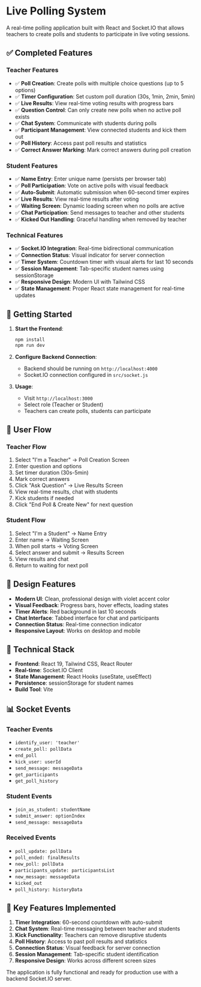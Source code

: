 # Live Polling System

A real-time polling application built with React and Socket.IO that allows teachers to create polls and students to participate in live voting sessions.

## ✅ Completed Features

### **Teacher Features**
- ✅ **Poll Creation**: Create polls with multiple choice questions (up to 5 options)
- ✅ **Timer Configuration**: Set custom poll duration (30s, 1min, 2min, 5min)
- ✅ **Live Results**: View real-time voting results with progress bars
- ✅ **Question Control**: Can only create new polls when no active poll exists
- ✅ **Chat System**: Communicate with students during polls
- ✅ **Participant Management**: View connected students and kick them out
- ✅ **Poll History**: Access past poll results and statistics
- ✅ **Correct Answer Marking**: Mark correct answers during poll creation

### **Student Features**
- ✅ **Name Entry**: Enter unique name (persists per browser tab)
- ✅ **Poll Participation**: Vote on active polls with visual feedback
- ✅ **Auto-Submit**: Automatic submission when 60-second timer expires
- ✅ **Live Results**: View real-time results after voting
- ✅ **Waiting Screen**: Dynamic loading screen when no polls are active
- ✅ **Chat Participation**: Send messages to teacher and other students
- ✅ **Kicked Out Handling**: Graceful handling when removed by teacher

### **Technical Features**
- ✅ **Socket.IO Integration**: Real-time bidirectional communication
- ✅ **Connection Status**: Visual indicator for server connection
- ✅ **Timer System**: Countdown timer with visual alerts for last 10 seconds
- ✅ **Session Management**: Tab-specific student names using sessionStorage
- ✅ **Responsive Design**: Modern UI with Tailwind CSS
- ✅ **State Management**: Proper React state management for real-time updates

## 🚀 Getting Started

1. **Start the Frontend**:
   ```bash
   npm install
   npm run dev
   ```

2. **Configure Backend Connection**:
   - Backend should be running on `http://localhost:4000`
   - Socket.IO connection configured in `src/socket.js`

3. **Usage**:
   - Visit `http://localhost:3000`
   - Select role (Teacher or Student)
   - Teachers can create polls, students can participate

## 📱 User Flow

### **Teacher Flow**
1. Select "I'm a Teacher" → Poll Creation Screen
2. Enter question and options
3. Set timer duration (30s-5min)
4. Mark correct answers
5. Click "Ask Question" → Live Results Screen
6. View real-time results, chat with students
7. Kick students if needed
8. Click "End Poll & Create New" for next question

### **Student Flow**
1. Select "I'm a Student" → Name Entry
2. Enter name → Waiting Screen
3. When poll starts → Voting Screen
4. Select answer and submit → Results Screen
5. View results and chat
6. Return to waiting for next poll

## 🎨 Design Features

- **Modern UI**: Clean, professional design with violet accent color
- **Visual Feedback**: Progress bars, hover effects, loading states
- **Timer Alerts**: Red background in last 10 seconds
- **Chat Interface**: Tabbed interface for chat and participants
- **Connection Status**: Real-time connection indicator
- **Responsive Layout**: Works on desktop and mobile

## 🔧 Technical Stack

- **Frontend**: React 19, Tailwind CSS, React Router
- **Real-time**: Socket.IO Client
- **State Management**: React Hooks (useState, useEffect)
- **Persistence**: sessionStorage for student names
- **Build Tool**: Vite

## 📊 Socket Events

### **Teacher Events**
- `identify_user: 'teacher'`
- `create_poll: pollData`
- `end_poll`
- `kick_user: userId`
- `send_message: messageData`
- `get_participants`
- `get_poll_history`

### **Student Events**
- `join_as_student: studentName`
- `submit_answer: optionIndex`
- `send_message: messageData`

### **Received Events**
- `poll_update: pollData`
- `poll_ended: finalResults`
- `new_poll: pollData`
- `participants_update: participantsList`
- `new_message: messageData`
- `kicked_out`
- `poll_history: historyData`

## 🎯 Key Features Implemented

1. **Timer Integration**: 60-second countdown with auto-submit
2. **Chat System**: Real-time messaging between teacher and students
3. **Kick Functionality**: Teachers can remove disruptive students
4. **Poll History**: Access to past poll results and statistics
5. **Connection Status**: Visual feedback for server connection
6. **Session Management**: Tab-specific student identification
7. **Responsive Design**: Works across different screen sizes

The application is fully functional and ready for production use with a backend Socket.IO server.
